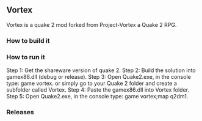 ## Vortex
Vortex is a quake 2 mod forked from Project-Vortex a Quake 2 RPG.

### How to build it

### How to run it
Step 1: Get the shareware version of quake 2.
Step 2: Build the solution into gamex86.dll (debug or release).
Step 3: Open Quake2.exe, in the console type: game vortex.
        or simply go to your Quake 2 folder and create a subfolder called Vortex.
Step 4: Paste the gamex86.dll into Vortex folder.
Step 5: Open Quake2.exe, in the console type: game vortex;map q2dm1.

### Releases
